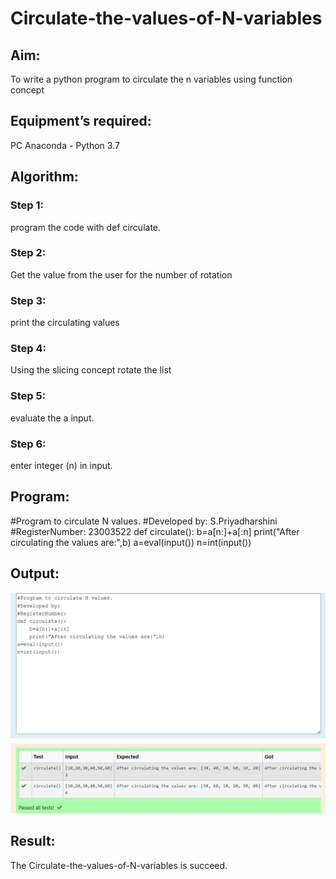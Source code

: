 # Circulate-the-values-of-N-variables
## Aim:
To write a python program to circulate the n variables using function concept
## Equipment’s required:
PC
Anaconda - Python 3.7
## Algorithm: 
### Step 1: 
program the code with def circulate.
### Step 2: 
Get the value from the user for the number of rotation
### Step 3:
print the circulating values
### Step 4: 
Using the slicing concept rotate the list
### Step 5: 
evaluate the a input.
### Step 6: 
enter integer (n) in input.
## Program:
#Program to circulate N values.
#Developed by: S.Priyadharshini
#RegisterNumber: 23003522
def circulate():
    b=a[n:]+a[:n]
    print("After circulating the values are:",b)
a=eval(input())
n=int(input())
## Output:
![OUTPUT](/answer.png)
## Result:
The Circulate-the-values-of-N-variables is succeed.